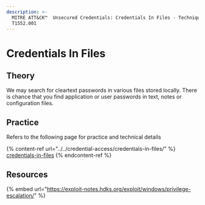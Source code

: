 ```yaml
---
description: >-
  MITRE ATT&CK™  Unsecured Credentials: Credentials In Files - Technique
  T1552.001
---
```


# Credentials In Files

## Theory

We may search for cleartext passwords in various files stored locally. There is chance that you find application or user passwords in text, notes or configuration files.&#x20;

## Practice

Refers to the following page for practice and technical details

{% content-ref url="../../credential-access/credentials-in-files/" %}
[credentials-in-files](../../credential-access/credentials-in-files/)
{% endcontent-ref %}

## Resources

{% embed url="https://exploit-notes.hdks.org/exploit/windows/privilege-escalation/" %}
